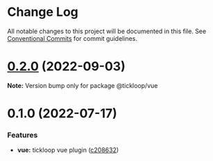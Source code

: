 # Change Log

All notable changes to this project will be documented in this file.
See [Conventional Commits](https://conventionalcommits.org) for commit guidelines.

# [0.2.0](https://github.com/tkofh/tickloop/compare/@tickloop/vue@0.1.0...@tickloop/vue@0.2.0) (2022-09-03)

**Note:** Version bump only for package @tickloop/vue

# 0.1.0 (2022-07-17)

### Features

- **vue:** tickloop vue plugin ([c208632](https://github.com/tkofh/tickloop/commit/c208632250d67ac57963d9f7865a83fd7d56b3fb))
